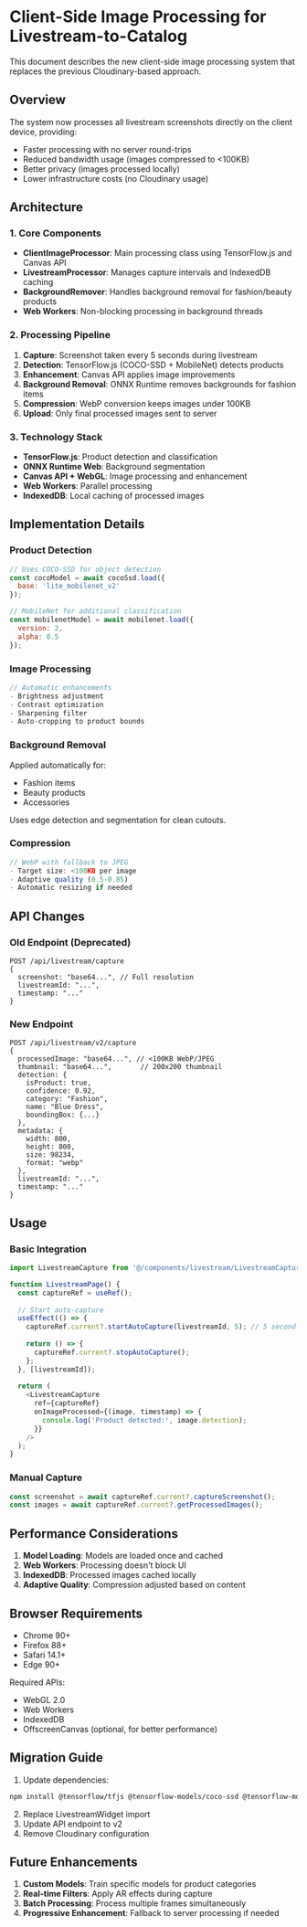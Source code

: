 # Client-Side Image Processing for Livestream-to-Catalog

This document describes the new client-side image processing system that replaces the previous Cloudinary-based approach.

## Overview

The system now processes all livestream screenshots directly on the client device, providing:
- Faster processing with no server round-trips
- Reduced bandwidth usage (images compressed to <100KB)
- Better privacy (images processed locally)
- Lower infrastructure costs (no Cloudinary usage)

## Architecture

### 1. Core Components

- **ClientImageProcessor**: Main processing class using TensorFlow.js and Canvas API
- **LivestreamProcessor**: Manages capture intervals and IndexedDB caching
- **BackgroundRemover**: Handles background removal for fashion/beauty products
- **Web Workers**: Non-blocking processing in background threads

### 2. Processing Pipeline

1. **Capture**: Screenshot taken every 5 seconds during livestream
2. **Detection**: TensorFlow.js (COCO-SSD + MobileNet) detects products
3. **Enhancement**: Canvas API applies image improvements
4. **Background Removal**: ONNX Runtime removes backgrounds for fashion items
5. **Compression**: WebP conversion keeps images under 100KB
6. **Upload**: Only final processed images sent to server

### 3. Technology Stack

- **TensorFlow.js**: Product detection and classification
- **ONNX Runtime Web**: Background segmentation
- **Canvas API + WebGL**: Image processing and enhancement
- **Web Workers**: Parallel processing
- **IndexedDB**: Local caching of processed images

## Implementation Details

### Product Detection

```javascript
// Uses COCO-SSD for object detection
const cocoModel = await cocoSsd.load({
  base: 'lite_mobilenet_v2'
});

// MobileNet for additional classification
const mobilenetModel = await mobilenet.load({
  version: 2,
  alpha: 0.5
});
```

### Image Processing

```javascript
// Automatic enhancements
- Brightness adjustment
- Contrast optimization
- Sharpening filter
- Auto-cropping to product bounds
```

### Background Removal

Applied automatically for:
- Fashion items
- Beauty products
- Accessories

Uses edge detection and segmentation for clean cutouts.

### Compression

```javascript
// WebP with fallback to JPEG
- Target size: <100KB per image
- Adaptive quality (0.5-0.85)
- Automatic resizing if needed
```

## API Changes

### Old Endpoint (Deprecated)
```
POST /api/livestream/capture
{
  screenshot: "base64...", // Full resolution
  livestreamId: "...",
  timestamp: "..."
}
```

### New Endpoint
```
POST /api/livestream/v2/capture
{
  processedImage: "base64...", // <100KB WebP/JPEG
  thumbnail: "base64...",       // 200x200 thumbnail
  detection: {
    isProduct: true,
    confidence: 0.92,
    category: "Fashion",
    name: "Blue Dress",
    boundingBox: {...}
  },
  metadata: {
    width: 800,
    height: 800,
    size: 98234,
    format: "webp"
  },
  livestreamId: "...",
  timestamp: "..."
}
```

## Usage

### Basic Integration

```javascript
import LivestreamCapture from '@/components/livestream/LivestreamCapture';

function LivestreamPage() {
  const captureRef = useRef();
  
  // Start auto-capture
  useEffect(() => {
    captureRef.current?.startAutoCapture(livestreamId, 5); // 5 second intervals
    
    return () => {
      captureRef.current?.stopAutoCapture();
    };
  }, [livestreamId]);
  
  return (
    <LivestreamCapture 
      ref={captureRef}
      onImageProcessed={(image, timestamp) => {
        console.log('Product detected:', image.detection);
      }}
    />
  );
}
```

### Manual Capture

```javascript
const screenshot = await captureRef.current?.captureScreenshot();
const images = await captureRef.current?.getProcessedImages();
```

## Performance Considerations

1. **Model Loading**: Models are loaded once and cached
2. **Web Workers**: Processing doesn't block UI
3. **IndexedDB**: Processed images cached locally
4. **Adaptive Quality**: Compression adjusted based on content

## Browser Requirements

- Chrome 90+
- Firefox 88+
- Safari 14.1+
- Edge 90+

Required APIs:
- WebGL 2.0
- Web Workers
- IndexedDB
- OffscreenCanvas (optional, for better performance)

## Migration Guide

1. Update dependencies:
```bash
npm install @tensorflow/tfjs @tensorflow-models/coco-ssd @tensorflow-models/mobilenet onnxruntime-web
```

2. Replace LivestreamWidget import
3. Update API endpoint to v2
4. Remove Cloudinary configuration

## Future Enhancements

1. **Custom Models**: Train specific models for product categories
2. **Real-time Filters**: Apply AR effects during capture
3. **Batch Processing**: Process multiple frames simultaneously
4. **Progressive Enhancement**: Fallback to server processing if needed